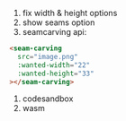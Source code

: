 1. fix width & height options
1. show seams option
1. seamcarving api:

```html
<seam-carving
  src="image.png"
  :wanted-width="22"
  :wanted-height="33"
></seam-carving>
```

1. codesandbox
1. wasm
